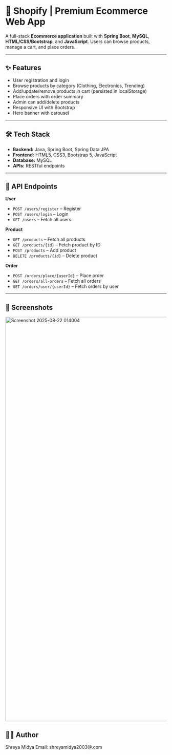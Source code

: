 # 🛒 Shopify | Premium Ecommerce Web App

A full-stack **Ecommerce application** built with **Spring Boot**, **MySQL**, **HTML/CSS/Bootstrap**, and **JavaScript**. Users can browse products, manage a cart, and place orders.  

---

## ✨ Features
- User registration and login  
- Browse products by category (Clothing, Electronics, Trending)  
- Add/update/remove products in cart (persisted in localStorage)  
- Place orders with order summary  
- Admin can add/delete products  
- Responsive UI with Bootstrap  
- Hero banner with carousel  

---

## 🛠️ Tech Stack
- **Backend:** Java, Spring Boot, Spring Data JPA  
- **Frontend:** HTML5, CSS3, Bootstrap 5, JavaScript  
- **Database:** MySQL  
- **APIs:** RESTful endpoints  

---

## 🔗 API Endpoints

**User**
- `POST /users/register` – Register  
- `POST /users/login` – Login  
- `GET /users` – Fetch all users  

**Product**
- `GET /products` – Fetch all products  
- `GET /products/{id}` – Fetch product by ID  
- `POST /products` – Add product  
- `DELETE /products/{id}` – Delete product  

**Order**
- `POST /orders/place/{userId}` – Place order  
- `GET /orders/all-orders` – Fetch all orders  
- `GET /orders/user/{userId}` – Fetch orders by user  

---

## 📸 Screenshots
<img width="2151" height="1263" alt="Screenshot 2025-08-22 014004" src="https://github.com/user-attachments/assets/a831cb1c-ed4c-49a7-89f1-0dc847440047" />



## 👩‍💻 Author

Shreya Midya
Email: shreyamidya2003@.com
